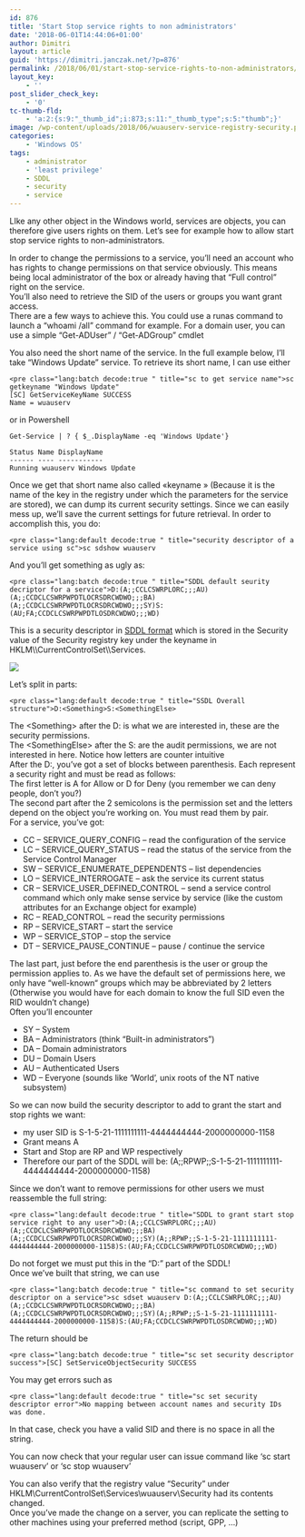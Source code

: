```yaml
---
id: 876
title: 'Start Stop service rights to non administrators'
date: '2018-06-01T14:44:06+01:00'
author: Dimitri
layout: article
guid: 'https://dimitri.janczak.net/?p=876'
permalink: /2018/06/01/start-stop-service-rights-to-non-administrators/
layout_key:
    - ''
post_slider_check_key:
    - '0'
tc-thumb-fld:
    - 'a:2:{s:9:"_thumb_id";i:873;s:11:"_thumb_type";s:5:"thumb";}'
image: /wp-content/uploads/2018/06/wuauserv-service-registry-security.png
categories:
    - 'Windows OS'
tags:
    - administrator
    - 'least privilege'
    - SDDL
    - security
    - service
---
```


LIke any other object in the Windows world, services are objects, you can therefore give users rights on them. Let’s see for example how to allow start stop service rights to non-administrators.

In order to change the permissions to a service, you’ll need an account who has rights to change permissions on that service obviously. This means being local administrator of the box or already having that “Full control” right on the service.  
You’ll also need to retrieve the SID of the users or groups you want grant access.  
There are a few ways to achieve this. You could use a runas command to launch a “whoami /all” command for example. For a domain user, you can use a simple “Get-ADUser” / “Get-ADGroup” cmdlet

You also need the short name of the service. In the full example below, I’ll take “Windows Update” service. To retrieve its short name, I can use either

```
<pre class="lang:batch decode:true " title="sc to get service name">sc getkeyname "Windows Update"
[SC] GetServiceKeyName SUCCESS
Name = wuauserv
```

or in Powershell

```
Get-Service | ? { $_.DisplayName -eq 'Windows Update'}

Status Name DisplayName
------ ---- -----------
Running wuauserv Windows Update
```

Once we get that short name also called «keyname » (Because it is the name of the key in the registry under which the parameters for the service are stored), we can dump its current security settings. Since we can easily mess up, we’ll save the current settings for future retrieval. In order to accomplish this, you do:

```
<pre class="lang:default decode:true " title="security descriptor of a service using sc">sc sdshow wuauserv
```

And you’ll get something as ugly as:

```
<pre class="lang:batch decode:true " title="SDDL default seurity decriptor for a service">D:(A;;CCLCSWRPLORC;;;AU)(A;;CCDCLCSWRPWPDTLOCRSDRCWDWO;;;BA)(A;;CCDCLCSWRPWPDTLOCRSDRCWDWO;;;SY)S:(AU;FA;CCDCLCSWRPWPDTLOSDRCWDWO;;;WD)
```

This is a security descriptor in [SDDL format](https://msdn.microsoft.com/en-us/library/windows/desktop/aa379570(v=vs.85).aspx) which is stored in the Security value of the Security registry key under the keyname in HKLM\\CurrentControlSet\\Services.

[![](https://dimitri.janczak.net/wp-content/uploads/2018/06/wuauserv-service-registry-security.png)](https://dimitri.janczak.net/wp-content/uploads/2018/06/wuauserv-service-registry-security.png)

Let’s split in parts:

```
<pre class="lang:default decode:true " title="SSDL Overall structure">D:<Something>S:<SomethingElse>
```

The &lt;Something&gt; after the D: is what we are interested in, these are the security permissions.  
The &lt;SomethingElse&gt; after the S: are the audit permissions, we are not interested in here. Notice how letters are counter intuitive  
After the D:, you’ve got a set of blocks between parenthesis. Each represent a security right and must be read as follows:  
The first letter is A for Allow or D for Deny (you remember we can deny people, don’t you?)  
The second part after the 2 semicolons is the permission set and the letters depend on the object you’re working on. You must read them by pair.  
For a service, you’ve got:

- CC – SERVICE\_QUERY\_CONFIG – read the configuration of the service
- LC – SERVICE\_QUERY\_STATUS – read the status of the service from the Service Control Manager
- SW – SERVICE\_ENUMERATE\_DEPENDENTS – list dependencies
- LO – SERVICE\_INTERROGATE – ask the service its current status
- CR – SERVICE\_USER\_DEFINED\_CONTROL – send a service control command which only make sense service by service (like the custom attributes for an Exchange object for example)
- RC – READ\_CONTROL – read the security permissions
- RP – SERVICE\_START – start the service
- WP – SERVICE\_STOP – stop the service
- DT – SERVICE\_PAUSE\_CONTINUE – pause / continue the service

The last part, just before the end parenthesis is the user or group the permission applies to. As we have the default set of permissions here, we only have “well-known“ groups which may be abbreviated by 2 letters (Otherwise you would have for each domain to know the full SID even the RID wouldn’t change)  
Often you’ll encounter

- SY – System
- BA – Administrators (think “Built-in administrators”)
- DA – Domain administrators
- DU – Domain Users
- AU – Authenticated Users
- WD – Everyone (sounds like ‘World’, unix roots of the NT native subsystem)

So we can now build the security descriptor to add to grant the start and stop rights we want:

- my user SID is S-1-5-21-1111111111-4444444444-2000000000-1158
- Grant means A
- Start and Stop are RP and WP respectively
- Therefore our part of the SDDL will be: (A;;RPWP;;S-1-5-21-1111111111-4444444444-2000000000-1158)

Since we don’t want to remove permissions for other users we must reassemble the full string:

```
<pre class="lang:default decode:true " title="SDDL to grant start stop service right to any user">D:(A;;CCLCSWRPLORC;;;AU)(A;;CCDCLCSWRPWPDTLOCRSDRCWDWO;;;BA)(A;;CCDCLCSWRPWPDTLOCRSDRCWDWO;;;SY)(A;;RPWP;;S-1-5-21-1111111111-4444444444-2000000000-1158)S:(AU;FA;CCDCLCSWRPWPDTLOSDRCWDWO;;;WD)
```

Do not forget we must put this in the “D:” part of the SDDL!  
Once we’ve built that string, we can use

```
<pre class="lang:batch decode:true " title="sc command to set security descriptor on a service">sc sdset wuauserv D:(A;;CCLCSWRPLORC;;;AU)(A;;CCDCLCSWRPWPDTLOCRSDRCWDWO;;;BA)(A;;CCDCLCSWRPWPDTLOCRSDRCWDWO;;;SY)(A;;RPWP;;S-1-5-21-1111111111-4444444444-2000000000-1158)S:(AU;FA;CCDCLCSWRPWPDTLOSDRCWDWO;;;WD)
```

The return should be

```
<pre class="lang:batch decode:true " title="sc set security descriptor success">[SC] SetServiceObjectSecurity SUCCESS
```

You may get errors such as

```
<pre class="lang:default decode:true " title="sc set security descriptor error">No mapping between account names and security IDs was done.
```

In that case, check you have a valid SID and there is no space in all the string.

You can now check that your regular user can issue command like ‘sc start wuauserv’ or ‘sc stop wuauserv’

You can also verify that the registry value “Security” under HKLM\\CurrentControlSet\\Services\\wuauserv\\Security had its contents changed.  
Once you’ve made the change on a server, you can replicate the setting to other machines using your preferred method (script, GPP, …)